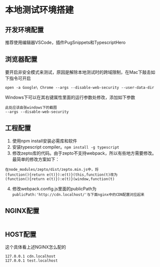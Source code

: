 # 本地测试环境搭建
## 开发环境配置
推荐使用编辑器VSCode，插件PugSnippets和TypescriptHero
## 浏览器配置
要开启非安全模式来测试，原因是解除本地测试时的跨域限制，在Mac下敲击如下指令可开启

```
open -a Google\ Chrome --args --disable-web-security --user-data-dir

```

Windows下可以在其右键属性里面的运行参数处修改，添加如下参数

```
此处应该由张windows下的截图
--args --disable-web-security 
```


## 工程配置



1. 使用npm install安装必需库和软件
2. 安装typescript compiler。```npm install -g typescript```
3. 修改zepto库的代码。由于zepto不支持webpack，所以有些地方需要修改。最简单的修改方案如下：

```
在node_modules/zepto/dist/zepto.min.js中，将
(function(){return e(t)}):e(t)}(this,function(t)改为
(function(){return e(t)}):e(t)}(window,function(t)

```
4. 修改webpack.config.js里面的publicPath为```publicPath:'http://cdn.localhost/'与下面nginx中的CDN配置对应起来```

## NGINX配置
```
```

## HOST配置
这个具体看上述NGINX怎么配的

```
127.0.0.1 cdn.localhost
127.0.0.1 test.localhost
```